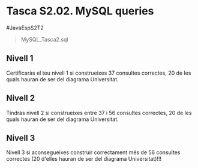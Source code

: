# Tasca S2.02. MySQL queries
#JavaEspS2T2
> MySQL_Tasca2.sql

## Nivell 1
Certificaràs el teu nivell 1 si construeixes 37 consultes correctes, 20 de les quals hauran de ser del diagrama Universitat.
## Nivell 2
Tindràs nivell 2 si construeixes entre 37 i 56 consultes correctes, 20 de les quals hauran de ser del diagrama Universitat.
## Nivell 3
Nivell 3 si aconsegueixes construir correctament més de 56 consultes correctes (20 d'elles hauran de ser del diagrama Universitat)!!!
